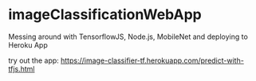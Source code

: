 # imageClassificationWebApp
Messing around with TensorflowJS, Node.js, MobileNet and deploying to Heroku App

try out the app: https://image-classifier-tf.herokuapp.com/predict-with-tfjs.html
